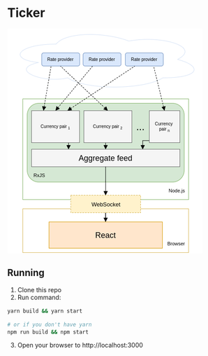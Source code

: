 # Ticker

![Architecture](architecture.png)

## Running

1. Clone this repo
2. Run command:

```bash
yarn build && yarn start
```
```bash
# or if you don't have yarn
npm run build && npm start
```

3. Open your browser to http://localhost:3000
